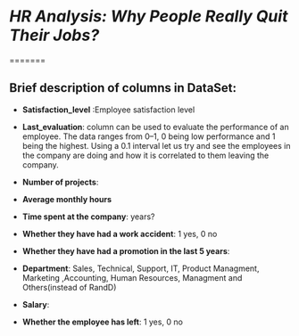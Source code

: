# *HR Analysis: Why People Really Quit Their Jobs?*

=======

## Brief description of columns in DataSet:

- **Satisfaction_level** :Employee satisfaction level

- **Last_evaluation**: column can be used to evaluate the performance of an employee. The data ranges from 0–1, 0 being low performance and 1 being the highest. Using a 0.1 interval let us try and see the employees in the company are doing and how it is correlated to them leaving the company.

- **Number of projects**: 

- **Average monthly hours**

- **Time spent at the company**: years?

- **Whether they have had a work accident**: 1 yes, 0 no

- **Whether they have had a promotion in the last 5 years**:

- **Department**: Sales, Technical, Support, IT, Product Managment, Marketing ,Accounting, Human Resources, Managment and Others(instead of RandD)

- **Salary**: 

- **Whether the employee has left**: 1 yes, 0 no



